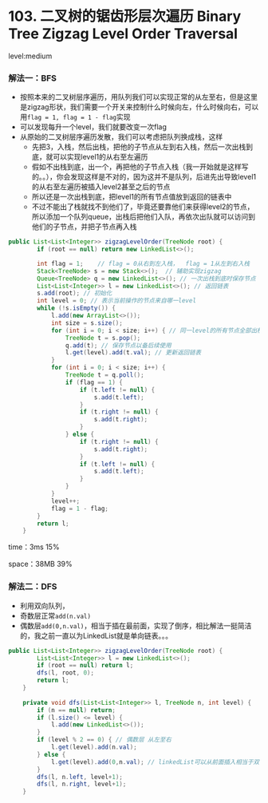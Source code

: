 # 103. 二叉树的锯齿形层次遍历 Binary Tree Zigzag Level Order Traversal

level:medium





### 解法一：BFS

- 按照本来的二叉树层序遍历，用队列我们可以实现正常的从左至右，但是这里是zigzag形状，我们需要一个开关来控制什么时候向左，什么时候向右，可以用`flag = 1, flag = 1 - flag`实现
- 可以发现每升一个level，我们就要改变一次flag
- 从原始的二叉树层序遍历发散，我们可以考虑把队列换成栈，这样
  - 先把3，入栈，然后出栈，把他的子节点从左到右入栈，然后一次出栈到底，就可以实现level1的从右至左遍历
  - 假如不出栈到底，出一个，再把他的子节点入栈（我一开始就是这样写的。。），你会发现这样是不对的，因为这并不是队列，后进先出导致level1的从右至左遍历被插入level2甚至之后的节点
  - 所以还是一次出栈到底，把level1的所有节点值放到返回的链表中
  - 不过不能出了栈就找不到他们了，毕竟还要靠他们来获得level2的节点，所以添加一个队列queue，出栈后把他们入队，再依次出队就可以访问到他们的子节点，并把子节点再入栈



```java
public List<List<Integer>> zigzagLevelOrder(TreeNode root) {
        if (root == null) return new LinkedList<>();

        int flag = 1;    // flag = 0从右到左入栈，  flag = 1从左到右入栈
        Stack<TreeNode> s = new Stack<>();  // 辅助实现zigzag
        Queue<TreeNode> q = new LinkedList<>(); // 一次出栈到底时保存节点
        List<List<Integer>> l = new LinkedList<>(); // 返回链表
        s.add(root); // 初始化
        int level = 0; // 表示当前操作的节点来自哪一level
        while (!s.isEmpty()) {
            l.add(new ArrayList<>()); 
            int size = s.size();
            for (int i = 0; i < size; i++) { // 同一level的所有节点全部出栈，子节点全部入栈
                TreeNode t = s.pop();
                q.add(t); // 保存节点以备后续使用
                l.get(level).add(t.val); // 更新返回链表
            }
            for (int i = 0; i < size; i++) {
                TreeNode t = q.poll();
                if (flag == 1) {
                    if (t.left != null) {
                        s.add(t.left);
                    }
                    if (t.right != null) {
                        s.add(t.right);
                    }
                } else {
                    if (t.right != null) {
                        s.add(t.right);
                    }
                    if (t.left != null) {
                        s.add(t.left);
                    }
                }
            }
            level++;
            flag = 1 - flag;
        }
        return l;
    }
```

time：3ms 15%

space：38MB 39%



### 解法二：DFS

- 利用双向队列，
- 奇数层正常`add(n.val)`
- 偶数层`add(0,n.val)`，相当于插在最前面，实现了倒序，相比解法一挺简洁的，我之前一直以为LinkedList就是单向链表。。。

```java
public List<List<Integer>> zigzagLevelOrder(TreeNode root) {
        List<List<Integer>> l = new LinkedList<>();
        if (root == null) return l;
        dfs(l, root, 0);
        return l;
    }
	
    private void dfs(List<List<Integer>> l, TreeNode n, int level) {
        if (n == null) return;
        if (l.size() <= level) {
            l.add(new LinkedList<>());
        }
        if (level % 2 == 0) { // 偶数层 从左至右
            l.get(level).add(n.val);            
        } else {
            l.get(level).add(0,n.val); // linkedList可以从前面插入相当于双向链表
        }
        dfs(l, n.left, level+1);
        dfs(l, n.right, level+1);
    }
```

